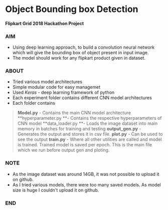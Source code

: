 # Object Bounding box Detection

#### Flipkart Grid 2018 Hackathon Project

### AIM
- Using deep learning approach, to build a convolution neural network which will give the bounding box of object present in input image.
- The model should work for any flipkart product given in dataset.

### ABOUT
- Tried various model architectures
- Simple modular code for easy managemet
- Used *Keras* - deep learning framework of python
- Each experiment folder contains different CNN model architectures
- Each folder contains
>  **Model.py** - Contains the main CNN model architecture
> **hyperparameter.py **- Contains the respective hyperparameters of CNN model
> **data_loader.py **- Loads the image dataset into main memory in batches for training and testing
>**output_gen.py** - Generates the output and stores it in csv file.
>**plot.py** - Can be used to see the output
>**train.py** - Where all other utilities are called and model is trained. Trained model is saved per epoch. This is the main file which we run before output gen and ploting.

### NOTE
- As the image dataset was around 14GB, it was not possible to upload it on github.
- As I tried various models, there were too many saved models. As model size is huge I couldn't upload it on github.
### END
